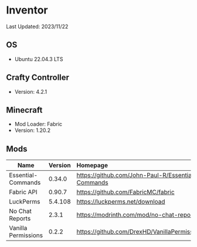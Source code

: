 # Inventor
Last Updated: 2023/11/22

## OS
- Ubuntu 22.04.3 LTS

## Crafty Controller
- Version: 4.2.1

## Minecraft
- Mod Loader: Fabric
- Version: 1.20.2

## Mods
|  Name  |  Version  |  Homepage  |
|  ---  |  ---  |  :---  |
|  Essential-Commands  | 0.34.0  |  https://github.com/John-Paul-R/Essential-Commands  |
|  Fabric API  |  0.90.7  |  https://github.com/FabricMC/fabric  |
|  LuckPerms  |  5.4.108  |  https://luckperms.net/download  |
|  No Chat Reports  |  2.3.1  |  https://modrinth.com/mod/no-chat-reports  |
|  Vanilla Permissions  |  0.2.2  |  https://github.com/DrexHD/VanillaPermissions  |
